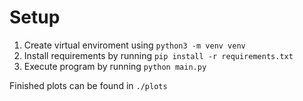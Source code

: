 
# Setup

1. Create virtual enviroment using `python3 -m venv venv`
2. Install requirements by running `pip install -r requirements.txt`
3. Execute program by running `python main.py`

Finished plots can be found in `./plots`